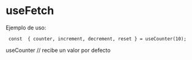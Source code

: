 # useFetch


Ejemplo de uso:

```
 const  { counter, increment, decrement, reset } = useCounter(10);

```

useCounter // recibe un valor por defecto
